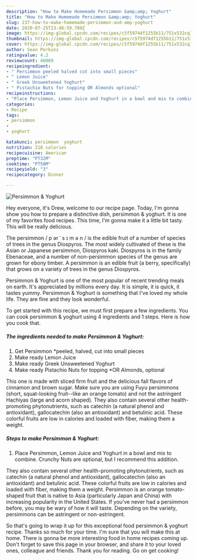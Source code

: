 ```yaml
---
description: "How to Make Homemade Persimmon &amp;amp; Yoghurt"
title: "How to Make Homemade Persimmon &amp;amp; Yoghurt"
slug: 237-how-to-make-homemade-persimmon-and-amp-yoghurt
date: 2020-07-25T23:48:59.789Z
image: https://img-global.cpcdn.com/recipes/c5f5974df1255b11/751x532cq70/persimmon-yoghurt-recipe-main-photo.jpg
thumbnail: https://img-global.cpcdn.com/recipes/c5f5974df1255b11/751x532cq70/persimmon-yoghurt-recipe-main-photo.jpg
cover: https://img-global.cpcdn.com/recipes/c5f5974df1255b11/751x532cq70/persimmon-yoghurt-recipe-main-photo.jpg
author: Sean Perkins
ratingvalue: 4.2
reviewcount: 46089
recipeingredient:
- " Persimmon peeled halved cut into small pieces"
- " Lemon Juice"
- " Greek Unsweetened Yoghurt"
- " Pistachio Nuts for topping OR Almonds optional"
recipeinstructions:
- "Place Persimmon, Lemon Juice and Yoghurt in a bowl and mix to combine. Crunchy Nuts are optional, but I recommend this addition."
categories:
- Recipe
tags:
- persimmon
- 
- yoghurt

katakunci: persimmon  yoghurt 
nutrition: 218 calories
recipecuisine: American
preptime: "PT32M"
cooktime: "PT50M"
recipeyield: "3"
recipecategory: Dinner

---
```



![Persimmon &amp; Yoghurt](https://img-global.cpcdn.com/recipes/c5f5974df1255b11/751x532cq70/persimmon-yoghurt-recipe-main-photo.jpg)

Hey everyone, it's Drew, welcome to our recipe page. Today, I'm gonna show you how to prepare a distinctive dish, persimmon &amp; yoghurt. It is one of my favorites food recipes. This time, I'm gonna make it a little bit tasty. This will be really delicious.

The persimmon / p ər ˈ s ɪ m ə n / is the edible fruit of a number of species of trees in the genus Diospyros. The most widely cultivated of these is the Asian or Japanese persimmon, Diospyros kaki. Diospyros is in the family Ebenaceae, and a number of non-persimmon species of the genus are grown for ebony timber. A persimmon is an edible fruit (a berry, specifically) that grows on a variety of trees in the genus Diospyros.

Persimmon &amp; Yoghurt is one of the most popular of recent trending meals on earth. It's appreciated by millions every day. It is simple, it is quick, it tastes yummy. Persimmon &amp; Yoghurt is something that I've loved my whole life. They are fine and they look wonderful.


To get started with this recipe, we must first prepare a few ingredients. You can cook persimmon &amp; yoghurt using 4 ingredients and 1 steps. Here is how you cook that.

<!--inarticleads1-->

##### The ingredients needed to make Persimmon &amp; Yoghurt:

1. Get  Persimmon *peeled, halved, cut into small pieces
1. Make ready  Lemon Juice
1. Make ready  Greek Unsweetened Yoghurt
1. Make ready  Pistachio Nuts for topping *OR Almonds, optional


This one is made with sliced firm fruit and the delicious fall flavors of cinnamon and brown sugar. Make sure you are using Fuyu persimmons (short, squat-looking fruit--like an orange tomato) and not the astringent Hachiyas (large and acorn shaped). They also contain several other health-promoting phytonutrients, such as catechin (a natural phenol and antioxidant), gallocatechin (also an antioxidant) and betulinic acid. These colorful fruits are low in calories and loaded with fiber, making them a weight. 

<!--inarticleads2-->

##### Steps to make Persimmon &amp; Yoghurt:

1. Place Persimmon, Lemon Juice and Yoghurt in a bowl and mix to combine. Crunchy Nuts are optional, but I recommend this addition.


They also contain several other health-promoting phytonutrients, such as catechin (a natural phenol and antioxidant), gallocatechin (also an antioxidant) and betulinic acid. These colorful fruits are low in calories and loaded with fiber, making them a weight. Persimmon is an orange tomato-shaped fruit that is native to Asia (particularly Japan and China) with increasing popularity in the United States. If you&#39;ve never had a persimmon before, you may be wary of how it will taste. Depending on the variety, persimmons can be astringent or non-astringent. 

So that's going to wrap it up for this exceptional food persimmon &amp; yoghurt recipe. Thanks so much for your time. I'm sure that you will make this at home. There is gonna be more interesting food in home recipes coming up. Don't forget to save this page in your browser, and share it to your loved ones, colleague and friends. Thank you for reading. Go on get cooking!

